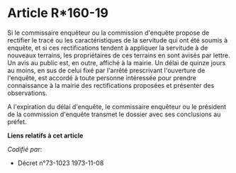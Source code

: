 # Article R*160-19

Si le commissaire enquêteur ou la commission d'enquête propose de rectifier le tracé ou les caractéristiques de la servitude
qui ont été soumis à enquête, et si ces rectifications tendent à appliquer la servitude à de nouveaux terrains, les
propriétaires de ces terrains en sont avisés par lettre. Un avis au public est, en outre, affiché à la mairie. Un délai de
quinze jours au moins, en sus de celui fixé par l'arrêté prescrivant l'ouverture de l'enquête, est accordé à toute personne
intéressée pour prendre connaissance à la mairie des rectifications proposées et présenter des observations.

A l'expiration du délai d'enquête, le commissaire enquêteur ou le président de la commission d'enquête transmet le dossier
avec ses conclusions au préfet.

**Liens relatifs à cet article**

_Codifié par_:

  - Décret n°73-1023 1973-11-08
